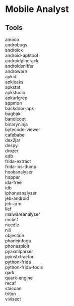 # Mobile Analyst

## Tools

amoco \
androbugs \
androick \
android-apktool \
androidpincrack \
androidsniffer \
androwarn \
apkid \
apkleaks \
apkstat \
apkstudio \
apkurlgrep \
appmon \
backdoor-apk \
bagbak \
bandicoot \
binaryninja \
bytecode-viewer \
cafebabe \
dex2jar \
dnspy \
drozer \
edb \
frida-extract \
frida-ios-dump \
hookanalyser \
hopper \
ida-free \
idb \
iphoneanalyzer \
jeb-android \
jeb-arm \
lief \
malwareanalyser \
mobsf \
needle \
nili \
objection \
phoneinfoga \
phonesploit \
pyaxmlparser \
pyinstxtractor \
python-frida \
python-frida-tools \
qark \
quark-engine \
recaf \
stacoan \
triton \
vivisect
